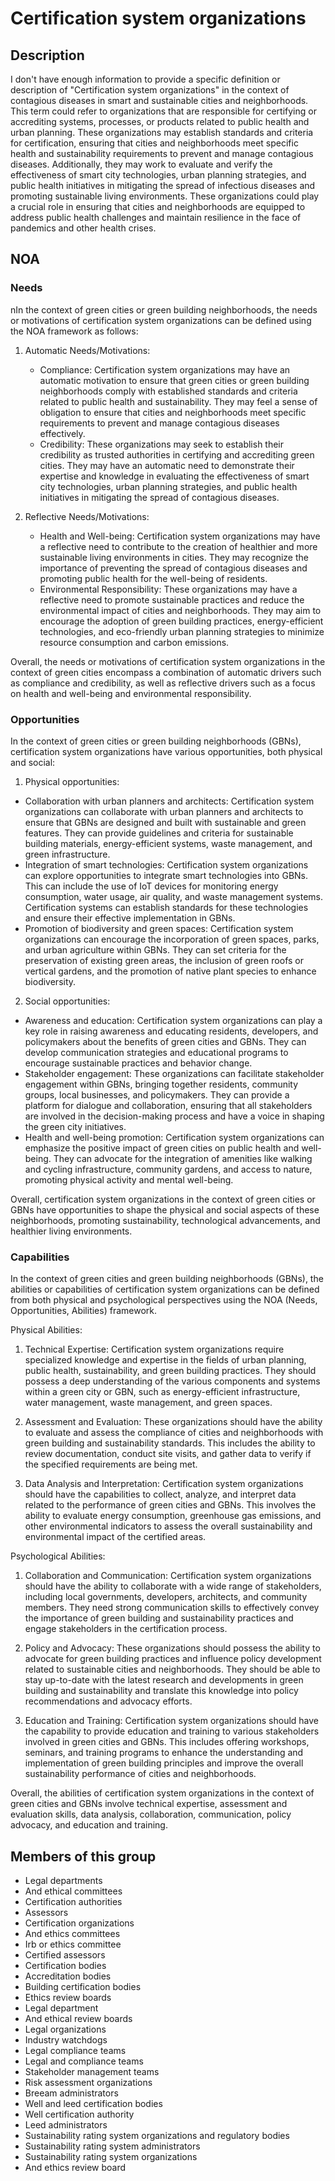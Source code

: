 # Certification system organizations

## Description

I don't have enough information to provide a specific definition or description of "Certification system organizations" in the context of contagious diseases in smart and sustainable cities and neighborhoods. This term could refer to organizations that are responsible for certifying or accrediting systems, processes, or products related to public health and urban planning. These organizations may establish standards and criteria for certification, ensuring that cities and neighborhoods meet specific health and sustainability requirements to prevent and manage contagious diseases. Additionally, they may work to evaluate and verify the effectiveness of smart city technologies, urban planning strategies, and public health initiatives in mitigating the spread of infectious diseases and promoting sustainable living environments. These organizations could play a crucial role in ensuring that cities and neighborhoods are equipped to address public health challenges and maintain resilience in the face of pandemics and other health crises.

## NOA

### Needs

nIn the context of green cities or green building neighborhoods, the needs or motivations of certification system organizations can be defined using the NOA framework as follows:

1. Automatic Needs/Motivations:
   - Compliance: Certification system organizations may have an automatic motivation to ensure that green cities or green building neighborhoods comply with established standards and criteria related to public health and sustainability. They may feel a sense of obligation to ensure that cities and neighborhoods meet specific requirements to prevent and manage contagious diseases effectively.
   - Credibility: These organizations may seek to establish their credibility as trusted authorities in certifying and accrediting green cities. They may have an automatic need to demonstrate their expertise and knowledge in evaluating the effectiveness of smart city technologies, urban planning strategies, and public health initiatives in mitigating the spread of contagious diseases.

2. Reflective Needs/Motivations:
   - Health and Well-being: Certification system organizations may have a reflective need to contribute to the creation of healthier and more sustainable living environments in cities. They may recognize the importance of preventing the spread of contagious diseases and promoting public health for the well-being of residents.
   - Environmental Responsibility: These organizations may have a reflective need to promote sustainable practices and reduce the environmental impact of cities and neighborhoods. They may aim to encourage the adoption of green building practices, energy-efficient technologies, and eco-friendly urban planning strategies to minimize resource consumption and carbon emissions.

Overall, the needs or motivations of certification system organizations in the context of green cities encompass a combination of automatic drivers such as compliance and credibility, as well as reflective drivers such as a focus on health and well-being and environmental responsibility.

### Opportunities

In the context of green cities or green building neighborhoods (GBNs), certification system organizations have various opportunities, both physical and social:

1. Physical opportunities:
- Collaboration with urban planners and architects: Certification system organizations can collaborate with urban planners and architects to ensure that GBNs are designed and built with sustainable and green features. They can provide guidelines and criteria for sustainable building materials, energy-efficient systems, waste management, and green infrastructure.
- Integration of smart technologies: Certification system organizations can explore opportunities to integrate smart technologies into GBNs. This can include the use of IoT devices for monitoring energy consumption, water usage, air quality, and waste management systems. Certification systems can establish standards for these technologies and ensure their effective implementation in GBNs.
- Promotion of biodiversity and green spaces: Certification system organizations can encourage the incorporation of green spaces, parks, and urban agriculture within GBNs. They can set criteria for the preservation of existing green areas, the inclusion of green roofs or vertical gardens, and the promotion of native plant species to enhance biodiversity.

2. Social opportunities:
- Awareness and education: Certification system organizations can play a key role in raising awareness and educating residents, developers, and policymakers about the benefits of green cities and GBNs. They can develop communication strategies and educational programs to encourage sustainable practices and behavior change.
- Stakeholder engagement: These organizations can facilitate stakeholder engagement within GBNs, bringing together residents, community groups, local businesses, and policymakers. They can provide a platform for dialogue and collaboration, ensuring that all stakeholders are involved in the decision-making process and have a voice in shaping the green city initiatives.
- Health and well-being promotion: Certification system organizations can emphasize the positive impact of green cities on public health and well-being. They can advocate for the integration of amenities like walking and cycling infrastructure, community gardens, and access to nature, promoting physical activity and mental well-being.

Overall, certification system organizations in the context of green cities or GBNs have opportunities to shape the physical and social aspects of these neighborhoods, promoting sustainability, technological advancements, and healthier living environments.

### Capabilities

In the context of green cities and green building neighborhoods (GBNs), the abilities or capabilities of certification system organizations can be defined from both physical and psychological perspectives using the NOA (Needs, Opportunities, Abilities) framework.

Physical Abilities: 

1. Technical Expertise: Certification system organizations require specialized knowledge and expertise in the fields of urban planning, public health, sustainability, and green building practices. They should possess a deep understanding of the various components and systems within a green city or GBN, such as energy-efficient infrastructure, water management, waste management, and green spaces.

2. Assessment and Evaluation: These organizations should have the ability to evaluate and assess the compliance of cities and neighborhoods with green building and sustainability standards. This includes the ability to review documentation, conduct site visits, and gather data to verify if the specified requirements are being met.

3. Data Analysis and Interpretation: Certification system organizations should have the capabilities to collect, analyze, and interpret data related to the performance of green cities and GBNs. This involves the ability to evaluate energy consumption, greenhouse gas emissions, and other environmental indicators to assess the overall sustainability and environmental impact of the certified areas.

Psychological Abilities: 

1. Collaboration and Communication: Certification system organizations should have the ability to collaborate with a wide range of stakeholders, including local governments, developers, architects, and community members. They need strong communication skills to effectively convey the importance of green building and sustainability practices and engage stakeholders in the certification process.

2. Policy and Advocacy: These organizations should possess the ability to advocate for green building practices and influence policy development related to sustainable cities and neighborhoods. They should be able to stay up-to-date with the latest research and developments in green building and sustainability and translate this knowledge into policy recommendations and advocacy efforts.

3. Education and Training: Certification system organizations should have the capability to provide education and training to various stakeholders involved in green cities and GBNs. This includes offering workshops, seminars, and training programs to enhance the understanding and implementation of green building principles and improve the overall sustainability performance of cities and neighborhoods.

Overall, the abilities of certification system organizations in the context of green cities and GBNs involve technical expertise, assessment and evaluation skills, data analysis, collaboration, communication, policy advocacy, and education and training.

## Members of this group

* Legal departments
* And ethical committees
* Certification authorities
* Assessors
* Certification organizations
* And ethics committees
* Irb or ethics committee
* Certified assessors
* Certification bodies
* Accreditation bodies
* Building certification bodies
* Ethics review boards
* Legal department
* And ethical review boards
* Legal organizations
* Industry watchdogs
* Legal compliance teams
* Legal and compliance teams
* Stakeholder management teams
* Risk assessment organizations
* Breeam administrators
* Well and leed certification bodies
* Well certification authority
* Leed administrators
* Sustainability rating system organizations and regulatory bodies
* Sustainability rating system administrators
* Sustainability rating system organizations
* And ethics review board